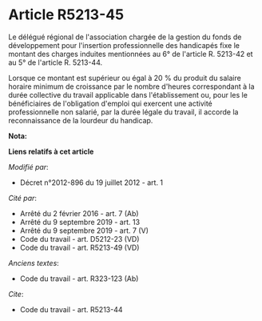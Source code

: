 # Article R5213-45

Le                   délégué régional de l'association chargée de la gestion du fonds de développement pour l'insertion
professionnelle des handicapés fixe le montant des charges induites mentionnées au 6° de l'article R. 5213-42 et au 5° de
l'article R. 5213-44. 

Lorsque ce montant est supérieur ou égal à 20 % du produit du salaire horaire minimum de croissance par le nombre d'heures
correspondant à la durée collective du travail applicable dans l'établissement ou, pour les le bénéficiaires de l'obligation
d'emploi qui exercent une activité professionnelle non salarié, par la durée légale du travail, il accorde la reconnaissance
de la lourdeur du handicap.

**Nota:**



**Liens relatifs à cet article**

_Modifié par_:

  - Décret n°2012-896 du 19 juillet 2012 - art. 1

_Cité par_:

  - Arrêté du 2 février 2016 - art. 7 (Ab)
  - Arrêté du 9 septembre 2019 - art. 13
  - Arrêté du 9 septembre 2019 - art. 7 (V)
  - Code du travail - art. D5212-23 (VD)
  - Code du travail - art. R5213-49 (VD)

_Anciens textes_:

  - Code du travail - art. R323-123 (Ab)

_Cite_:

  - Code du travail - art. R5213-44
